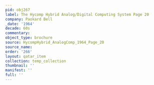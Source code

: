```yaml
---
pid: obj267
label: The Hycomp Hybrid Analog/Digital Computing System Page 20
company: Paokard Bell
_date: '1964'
decade: 60s
commentary: 
object_type: brochure
source: HycompHybrid_AnalogComp_1964_Page_20
source_name: 
order: '266'
layout: qatar_item
collection: temp_collection
thumbnail: ''
manifest: ''
full: ''
---
```


